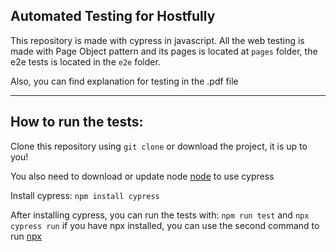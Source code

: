 ## Automated Testing for Hostfully

This repository is made with cypress in javascript.
All the web testing is made with Page Object pattern and its pages is located at `pages` folder, the e2e tests is located in the `e2e` folder.

Also, you can find explanation for testing in the .pdf file

---

## How to run the tests:

Clone this repository using `git clone` or download the project, it is up to you!

You also need to download or update node [node](https://nodejs.org/en/download) to use cypress

Install cypress:
`npm install cypress`

After installing cypress, you can run the tests with:
`npm run test` and `npx cypress run` if you have npx installed, you can use the second command to run [npx](https://www.npmjs.com/package/npx)
